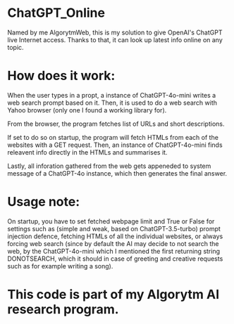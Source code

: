 # ChatGPT_Online
Named by me AlgorytmWeb, this is my solution to give OpenAI's ChatGPT live Internet access. Thanks to that, it can look up latest info online on any topic.

# How does it work:

When the user types in a propt, a instance of ChatGPT-4o-mini writes a web search prompt based on it. Then, it is used to do a web search with Yahoo browser (only one I found a working library for).

From the browser, the program fetches list of URLs and short descriptions.

If set to do so on startup, the program will fetch HTMLs from each of the websites with a GET request. Then, an instance of ChatGPT-4o-mini finds releavent info directly in the HTMLs and summarises it.

Lastly, all inforation gathered from the web gets appeneded to system message of a ChatGPT-4o instance, which then generates the final answer.

# Usage note:

On startup, you have to set fetched webpage limit and True or False for settings such as (simple and weak, based on ChatGPT-3.5-turbo) prompt injection defence, fetching HTMLs of all the individual websites, or always forcing web search (since by default the AI may decide to not search the web, by the ChatGPT-4o-mini which I mentioned the first returning string DONOTSEARCH, which it should in case of greeting and creative requests such as for example writing a song).

# This code is part of my Algorytm AI research program.
